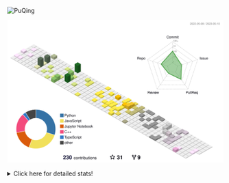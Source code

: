 ![PuQing](https://user-images.githubusercontent.com/27223114/171565019-9a56fae6-b08b-421f-99db-7e830da42371.png)

![](./profile-3d-contrib/profile-season-animate.svg)

<details>
<summary>Click here for detailed stats!</summary>

<!--START_SECTION:waka-->
![Lines of code](https://img.shields.io/badge/From%20Hello%20World%20I%27ve%20Written-675.3%20thousand%20lines%20of%20code-blue)

**🐱 My GitHub Data** 

> 📦 244.4 kB Used in GitHub's Storage 
 > 
> 🏆 69 Contributions in the Year 2023
 > 
> 🚫 Not Opted to Hire
 > 
> 📜 25 Public Repositories 
 > 
> 🔑 27 Private Repositories 
 > 
**I'm an Early 🐤** 

```text
🌞 Morning                184 commits         ████░░░░░░░░░░░░░░░░░░░░░   17.51 % 
🌆 Daytime                492 commits         ████████████░░░░░░░░░░░░░   46.81 % 
🌃 Evening                154 commits         ████░░░░░░░░░░░░░░░░░░░░░   14.65 % 
🌙 Night                  221 commits         █████░░░░░░░░░░░░░░░░░░░░   21.03 % 
```


📊 **This Week I Spent My Time On** 

```text
💬 Programming Languages: 
Jupyter Notebook         59 mins             █████████░░░░░░░░░░░░░░░░   37.78 % 
C                        55 mins             █████████░░░░░░░░░░░░░░░░   35.44 % 
Python                   31 mins             █████░░░░░░░░░░░░░░░░░░░░   20.15 % 
C++                      6 mins              █░░░░░░░░░░░░░░░░░░░░░░░░   03.88 % 
Bash                     2 mins              ░░░░░░░░░░░░░░░░░░░░░░░░░   01.64 % 

🔥 Editors: 
VS Code                  1 hr 37 mins        ████████████████░░░░░░░░░   62.17 % 
DataSpell                59 mins             █████████░░░░░░░░░░░░░░░░   37.83 % 
PyCharm                  0 secs              ░░░░░░░░░░░░░░░░░░░░░░░░░   00.00 % 

💻 Operating System: 
Windows                  1 hr 53 mins        ██████████████████░░░░░░░   72.58 % 
Mac                      42 mins             ███████░░░░░░░░░░░░░░░░░░   27.42 % 
```


<!--END_SECTION:waka-->
</details>

